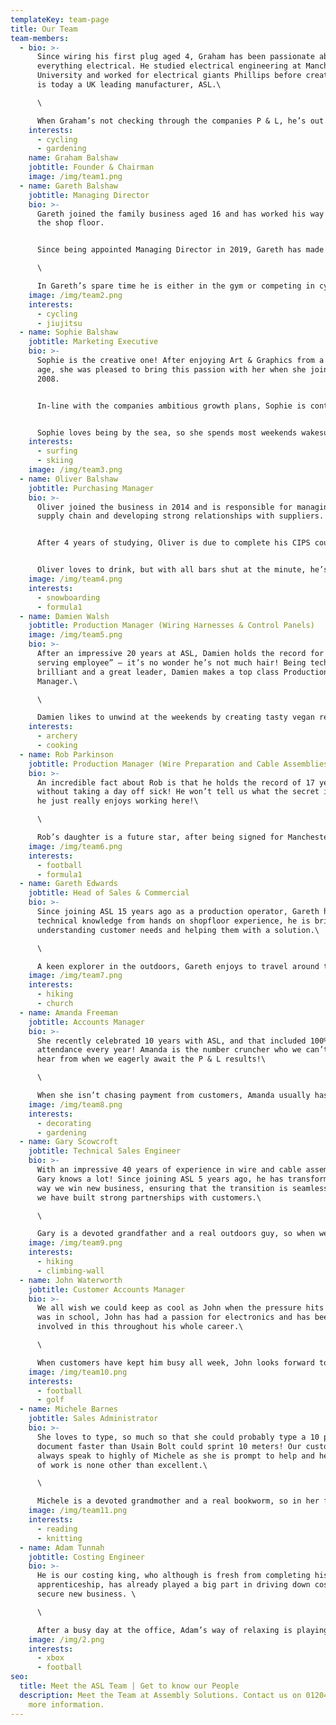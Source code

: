 ```yaml
---
templateKey: team-page
title: Our Team
team-members:
  - bio: >-
      Since wiring his first plug aged 4, Graham has been passionate about
      everything electrical. He studied electrical engineering at Manchester
      University and worked for electrical giants Phillips before creating what
      is today a UK leading manufacturer, ASL.\

      \

      When Graham’s not checking through the companies P & L, he’s out winning national cycling championships!
    interests:
      - cycling
      - gardening
    name: Graham Balshaw
    jobtitle: Founder & Chairman
    image: /img/team1.png
  - name: Gareth Balshaw
    jobtitle: Managing Director
    bio: >-
      Gareth joined the family business aged 16 and has worked his way up from
      the shop floor.


      Since being appointed Managing Director in 2019, Gareth has made significant improvements to the factory and invested in more machinery which has led to a 20% increase in growth.\

      \

      In Gareth’s spare time he is either in the gym or competing in cycling races.
    image: /img/team2.png
    interests:
      - cycling
      - jiujitsu
  - name: Sophie Balshaw
    jobtitle: Marketing Executive
    bio: >-
      Sophie is the creative one! After enjoying Art & Graphics from a young
      age, she was pleased to bring this passion with her when she joined ASL in
      2008.


      In-line with the companies ambitious growth plans, Sophie is continuously improving the companies online presence.


      Sophie loves being by the sea, so she spends most weekends wakesurfing down the welsh coast, or relaxing on deck with a glass of prosecco!
    interests:
      - surfing
      - skiing
    image: /img/team3.png
  - name: Oliver Balshaw
    jobtitle: Purchasing Manager
    bio: >-
      Oliver joined the business in 2014 and is responsible for managing the
      supply chain and developing strong relationships with suppliers.


      After 4 years of studying, Oliver is due to complete his CIPS course in 2021. 


      Oliver loves to drink, but with all bars shut at the minute, he’s enjoying his new found sport in cycling and counting down the days until he can book a holiday and dust off his snowboard!
    image: /img/team4.png
    interests:
      - snowboarding
      - formula1
  - name: Damien Walsh
    jobtitle: Production Manager (Wiring Harnesses & Control Panels)
    image: /img/team5.png
    bio: >-
      After an impressive 20 years at ASL, Damien holds the record for “longest
      serving employee” – it’s no wonder he’s not much hair! Being technically
      brilliant and a great leader, Damien makes a top class Production
      Manager.\

      \

      Damien likes to unwind at the weekends by creating tasty vegan recipes or firing his arrows in field archery – we better stay on his good side!
    interests:
      - archery
      - cooking
  - name: Rob Parkinson
    jobtitle: Production Manager (Wire Preparation and Cable Assemblies)
    bio: >-
      An incredible fact about Rob is that he holds the record of 17 years
      without taking a day off sick! He won’t tell us what the secret is - maybe
      he just really enjoys working here!\

      \

      Rob’s daughter is a future star, after being signed for Manchester United Girls Football Team. When Rob isn’t organising production, he is cheering on the girls!
    image: /img/team6.png
    interests:
      - football
      - formula1
  - name: Gareth Edwards
    jobtitle: Head of Sales & Commercial
    bio: >-
      Since joining ASL 15 years ago as a production operator, Gareth has
      technical knowledge from hands on shopfloor experience, he is brilliant at
      understanding customer needs and helping them with a solution.\

      \

      A keen explorer in the outdoors, Gareth enjoys to travel around the UK countryside’s with his family and has even hiked up Ben Nevis in treacherous snow conditions!
    image: /img/team7.png
    interests:
      - hiking
      - church
  - name: Amanda Freeman
    jobtitle: Accounts Manager
    bio: >-
      She recently celebrated 10 years with ASL, and that included 100%
      attendance every year! Amanda is the number cruncher who we can’t wait to
      hear from when we eagerly await the P & L results!\

      \

      When she isn’t chasing payment from customers, Amanda usually has a paintbrush or trowel in hand, as she loves to decorate the house and she loves to keep the garden looking gorgeous!
    image: /img/team8.png
    interests:
      - decorating
      - gardening
  - name: Gary Scowcroft
    jobtitle: Technical Sales Engineer
    bio: >-
      With an impressive 40 years of experience in wire and cable assemblies,
      Gary knows a lot! Since joining ASL 5 years ago, he has transformed the
      way we win new business, ensuring that the transition is seamless and that
      we have built strong partnerships with customers.\

      \

      Gary is a devoted grandfather and a real outdoors guy, so when we can’t get hold of him at the weekend, it’s because he’s either entertaining his grandchildren or climbing up Ben Nevis!
    image: /img/team9.png
    interests:
      - hiking
      - climbing-wall
  - name: John Waterworth
    jobtitle: Customer Accounts Manager
    bio: >-
      We all wish we could keep as cool as John when the pressure hits! Since he
      was in school, John has had a passion for electronics and has been
      involved in this throughout his whole career.\

      \

      When customers have kept him busy all week, John looks forward to relaxing with a cold pint of Guinness and watching Manchester City!
    image: /img/team10.png
    interests:
      - football
      - golf
  - name: Michele Barnes
    jobtitle: Sales Administrator
    bio: >-
      She loves to type, so much so that she could probably type a 10 page
      document faster than Usain Bolt could sprint 10 meters! Our customers
      always speak to highly of Michele as she is prompt to help and her quality
      of work is none other than excellent.\

      \

      Michele is a devoted grandmother and a real bookworm, so in her free time she loves playing with her granddaughter or reading a good book.
    image: /img/team11.png
    interests:
      - reading
      - knitting
  - name: Adam Tunnah
    jobtitle: Costing Engineer
    bio: >-
      He is our costing king, who although is fresh from completing his business
      apprenticeship, has already played a big part in driving down costs to
      secure new business. \

      \

      After a busy day at the office, Adam’s way of relaxing is playing a competitive game of COD, and enjoying a KFC Boneless Banquet!
    image: /img/2.png
    interests:
      - xbox
      - football
seo:
  title: Meet the ASL Team | Get to know our People
  description: Meet the Team at Assembly Solutions. Contact us on 01204 521999 for
    more information.
---
```


